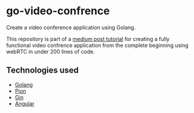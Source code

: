 # go-video-confrence
Create a video conference application using Golang.

This repository is part of a [medium post tutorial](https://medium.com/@ramezemadaiesec/from-zero-to-fully-functional-video-conference-app-using-go-and-webrtc-7d073c9287da)
for creating a fully functional video confrence application from the complete beginning using webRTC in under 200 lines of code.

## Technologies used

* [Golang](https://github.com/golang/go)
* [Pion](https://github.com/pion/webrtc)
* [Gin](https://github.com/gin-gonic/gin)
* [Angular](https://github.com/angular/angular)
